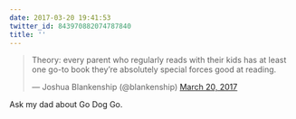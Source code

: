 ```yaml
---
date: 2017-03-20 19:41:53
twitter_id: 843970882074787840
title: ''
---
```


<blockquote class="twitter-tweet"><p lang="en" dir="ltr">Theory: every parent who regularly reads with their kids has at least one go-to book they’re absolutely special forces good at reading.</p>&mdash; Joshua Blankenship (@blankenship) <a href="https://twitter.com/blankenship/status/843968270810144768?ref_src=twsrc%5Etfw">March 20, 2017</a></blockquote>
<script async src="https://platform.twitter.com/widgets.js" charset="utf-8"></script>

Ask my dad about Go Dog Go.
